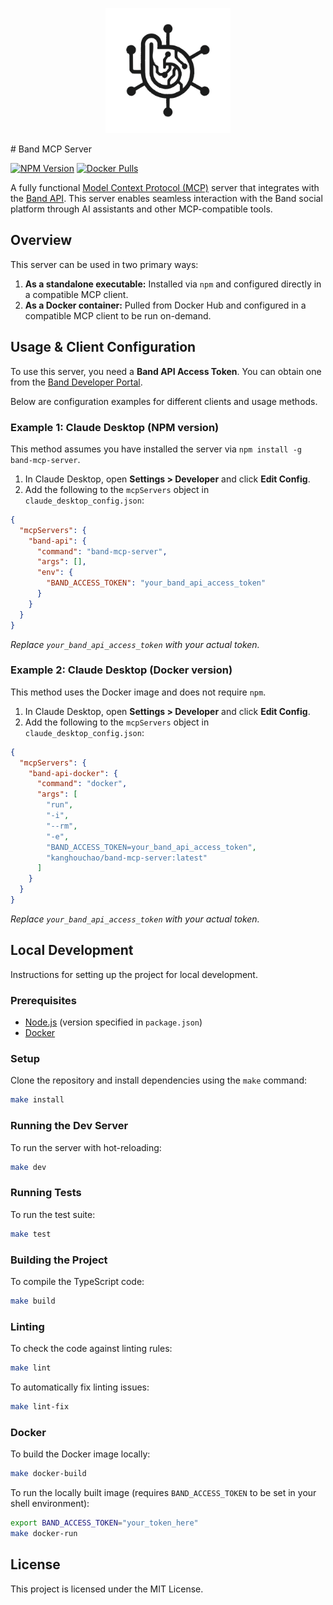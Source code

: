 <p align="center">
  <img src="./icon/logo.svg" alt="Project Logo" width="200"/>
</p>
# Band MCP Server

[![NPM Version](https://img.shields.io/npm/v/band-mcp-server.svg)](https://www.npmjs.com/package/band-mcp-server)
[![Docker Pulls](https://img.shields.io/docker/pulls/kanghouchao/band-mcp-server.svg)](https://hub.docker.com/r/kanghouchao/band-mcp-server)

A fully functional [Model Context Protocol (MCP)](https://modelcontextprotocol.io/) server that integrates with the [Band API](https://developers.band.us/develop/guide/api). This server enables seamless interaction with the Band social platform through AI assistants and other MCP-compatible tools.

## Overview

This server can be used in two primary ways:

1.  **As a standalone executable:** Installed via `npm` and configured directly in a compatible MCP client.
2.  **As a Docker container:** Pulled from Docker Hub and configured in a compatible MCP client to be run on-demand.

## Usage & Client Configuration

To use this server, you need a **Band API Access Token**. You can obtain one from the [Band Developer Portal](https://developers.band.us/develop/myapps/list).

Below are configuration examples for different clients and usage methods.

### Example 1: Claude Desktop (NPM version)

This method assumes you have installed the server via `npm install -g band-mcp-server`.

1.  In Claude Desktop, open **Settings > Developer** and click **Edit Config**.
2.  Add the following to the `mcpServers` object in `claude_desktop_config.json`:

```json
{
  "mcpServers": {
    "band-api": {
      "command": "band-mcp-server",
      "args": [],
      "env": {
        "BAND_ACCESS_TOKEN": "your_band_api_access_token"
      }
    }
  }
}
```
*Replace `your_band_api_access_token` with your actual token.*

### Example 2: Claude Desktop (Docker version)

This method uses the Docker image and does not require `npm`.

1.  In Claude Desktop, open **Settings > Developer** and click **Edit Config**.
2.  Add the following to the `mcpServers` object in `claude_desktop_config.json`:

```json
{
  "mcpServers": {
    "band-api-docker": {
      "command": "docker",
      "args": [
        "run",
        "-i",
        "--rm",
        "-e",
        "BAND_ACCESS_TOKEN=your_band_api_access_token",
        "kanghouchao/band-mcp-server:latest"
      ]
    }
  }
}
```
*Replace `your_band_api_access_token` with your actual token.*

## Local Development

Instructions for setting up the project for local development.

### Prerequisites

- [Node.js](https://nodejs.org/) (version specified in `package.json`)
- [Docker](https://www.docker.com/)

### Setup

Clone the repository and install dependencies using the `make` command:

```bash
make install
```

### Running the Dev Server

To run the server with hot-reloading:

```bash
make dev
```

### Running Tests

To run the test suite:

```bash
make test
```

### Building the Project

To compile the TypeScript code:

```bash
make build
```

### Linting

To check the code against linting rules:

```bash
make lint
```
To automatically fix linting issues:
```bash
make lint-fix
```

### Docker

To build the Docker image locally:

```bash
make docker-build
```

To run the locally built image (requires `BAND_ACCESS_TOKEN` to be set in your shell environment):

```bash
export BAND_ACCESS_TOKEN="your_token_here"
make docker-run
```

## License

This project is licensed under the MIT License.